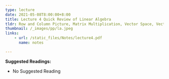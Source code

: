 ```yaml
---
type: lecture
date: 2021-05-08T8:00:00+8:00
title: Lecture 4 Quick Review of Linear Algebra
tldr: Row and Column Picture, Matrix Multiplication, Vector Space, Vector and Matrix Norm and SVD
thumbnail: /_images/pp/la.jpeg
links: 
    - url: /static_files/Notes/lecture4.pdf
      name: notes

---
```

**Suggested Readings:**

- No Suggested Reading


